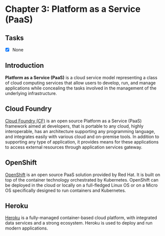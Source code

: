 # Chapter 3: Platform as a Service (PaaS)

## Tasks
- [x] None

## Introduction

**Platform as a Service (PaaS)** is a cloud service model representing a class of cloud computing services that allow users to develop, run, and manage applications while concealing the tasks involved in the management of the underlying infrastructure.

## Cloud Foundry

[Cloud Foundry (CF)](https://www.cloudfoundry.org) is an open source Platform as a Service (PaaS) framework aimed at developers, that is portable to any cloud, highly interoperable, has an architecture supporting any programming language, and integrates easily with various cloud and on-premise tools. In addition to supporting any type of application, it provides means for these applications to access external resources through application services gateway.

## OpenShift

[OpenShift](https://www.openshift.com) is an open source PaaS solution provided by Red Hat. It is built on top of the container technology orchestrated by Kubernetes. OpenShift can be deployed in the cloud or locally on a full-fledged Linux OS or on a Micro OS specifically designed to run containers and Kubernetes.

## Heroku

[Heroku](http://www.heroku.com) is a fully-managed container-based cloud platform, with integrated data services and a strong ecosystem. Heroku is used to deploy and run modern applications.
